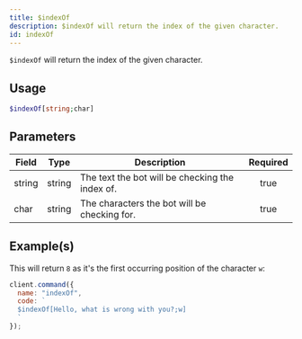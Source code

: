 ```yaml
---
title: $indexOf
description: $indexOf will return the index of the given character.
id: indexOf
---
```


`$indexOf` will return the index of the given character.

## Usage

```php
$indexOf[string;char]
```

## Parameters

| Field  | Type   | Description                                     | Required |
| ------ | ------ | ----------------------------------------------- | :------: |
| string | string | The text the bot will be checking the index of. |   true   |
| char   | string | The characters the bot will be checking for.    |   true   |

## Example(s)

This will return `8` as it's the first occurring position of the character `w`:

```javascript
client.command({
  name: "indexOf",
  code: `
  $indexOf[Hello, what is wrong with you?;w]
  `
});
```
